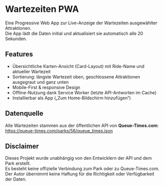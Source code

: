 # Wartezeiten PWA

Eine Progressive Web App zur Live-Anzeige der Wartezeiten ausgewählter Attraktionen.  
Die App lädt die Daten initial und aktualisiert sie automatisch alle 20 Sekunden.

## Features

- Übersichtliche Karten-Ansicht (Card-Layout) mit Ride-Name und aktueller Wartezeit  
- Sortierung: längste Wartezeit oben, geschlossene Attraktionen ausgegraut und ganz unten  
- Mobile-First & responsive Design  
- Offline-Nutzung dank Service Worker (letzte API-Antworten im Cache)  
- Installierbar als App („Zum Home-Bildschirm hinzufügen“)

## Datenquelle

Alle Wartezeiten stammen aus der öffentlichen API von **Queue-Times.com**:  
<https://queue-times.com/parks/56/queue_times.json>

## Disclaimer

Dieses Projekt wurde unabhängig von den Entwicklern der API und dem Park erstellt.  
Es besteht keine offizielle Verbindung zum Park oder zu Queue-Times.com.  
Der Autor übernimmt keine Haftung für die Richtigkeit oder Verfügbarkeit der Daten.
